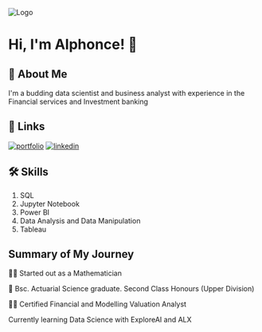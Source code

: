 
![Logo](https://github-readme-stats.vercel.app/api?username=DatAlphonce&&show_icons%20=%20true&title_color%20=%20ffffff&icon_color%20=%20bb2acf&text_color%20=%20daf7dc&bd_color%20=151515)


# Hi, I'm Alphonce! 👋


## 🚀 About Me
I'm a budding data scientist and business analyst with experience in the Financial services and Investment banking



## 🔗 Links
[![portfolio](https://img.shields.io/badge/my_portfolio-000?style=for-the-badge&logo=ko-fi&logoColor=white)](https://www.datascienceportfol.io/alphonceo)
[![linkedin](https://img.shields.io/badge/linkedin-0A66C2?style=for-the-badge&logo=linkedin&logoColor=white)](https://www.linkedin.com/in/alphonce-o-6a6572242/)



## 🛠 Skills
1. SQL
2. Jupyter Notebook
3. Power BI
4. Data Analysis and Data Manipulation
5. Tableau


## Summary of My Journey
👩‍💻 Started out as a Mathematician

🧠 Bsc. Actuarial Science graduate. Second Class Honours (Upper Division)

👯‍♀️ Certified Financial and Modelling Valuation Analyst

Currently learning Data Science with ExploreAI and ALX



